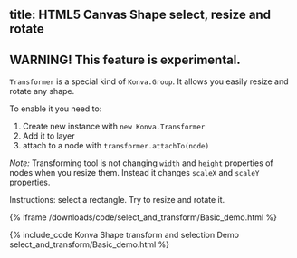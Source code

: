 title: HTML5 Canvas Shape select, resize and rotate
---

## WARNING! This feature is experimental.

`Transformer` is a special kind of `Konva.Group`. It allows you easily resize and rotate any shape.

To enable it you need to:

1. Create new instance with `new Konva.Transformer`
2. Add it to layer
3. attach to a node with `transformer.attachTo(node)`


*Note:* Transforming tool is not changing `width` and `height` properties of nodes when you resize them. Instead it changes `scaleX` and `scaleY` properties.

Instructions: select a rectangle. Try to resize and rotate it.

{% iframe /downloads/code/select_and_transform/Basic_demo.html %}

{% include_code Konva Shape transform and selection Demo select_and_transform/Basic_demo.html %}